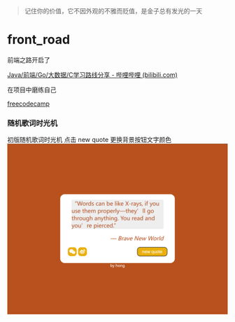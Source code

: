 > 记住你的价值，它不因外观的不雅而贬值，是金子总有发光的一天

# front_road

前端之路开启了

[Java/前端/Go/大数据/C学习路线分享 - 哔哩哔哩 (bilibili.com)](https://www.bilibili.com/read/cv14023271?spm_id_from=333.999.0.0)

在项目中磨练自己

[freecodecamp](https://www.freecodecamp.org/learn)


### 随机歌词时光机
初版随机歌词时光机
点击 new quote 更换背景按钮文字颜色
![random-quote-machineV1.0](https://raw.githubusercontent.com/HongXiaoHong/images/main/db/random-quote-machine.gif)
